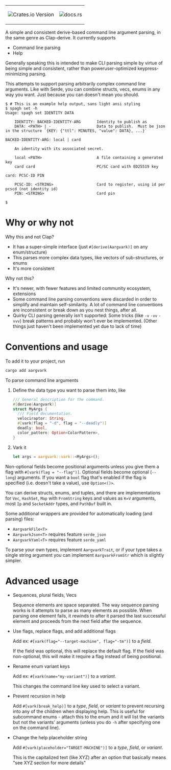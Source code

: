 <table align="right"><tr><td>

![Crates.io Version](https://img.shields.io/crates/v/aargvark)

</td><td>

![docs.rs](https://img.shields.io/docsrs/aargvark)

</td></tr></table>

A simple and consistent derive-based command line argument parsing, in the same genre as Clap-derive. It currently supports

- Command line parsing
- Help

Generally speaking this is intended to make CLI parsing simple by virtue of being simple and consistent, rather than poweruser-optimized keypress-minimizing parsing.

This attempts to support parsing arbitrarily complex command line arguments. Like with Serde, you can combine structs, vecs, enums in any way you want. Just because you can doesn't mean you should.

```
$ # This is an example help output, sans light ansi styling
$ spagh set -h
Usage: spagh set IDENTITY DATA

    IDENTITY: BACKED-IDENTITY-ARG       Identity to publish as
    DATA: <PATH> | -                    Data to publish.  Must be json in the structure `{KEY: {"ttl": MINUTES, "value": DATA}, ...}`

BACKED-IDENTITY-ARG: local | card

    An identity with its associated secret.

    local <PATH>                        A file containing a generated key
    card card                           PC/SC card with ED25519 key

card: PCSC-ID PIN

    PCSC-ID: <STRING>                   Card to register, using id per pcscd (not identity id)
    PIN: <STRING>                       Card pin

$
```

# Why or why not

Why this and not Clap?

- It has a super-simple interface (just `#[derive(Aargvark)]` on any enum/structure)
- This parses more complex data types, like vectors of sub-structures, or enums
- It's more consistent

Why not this?

- It's newer, with fewer features and limited community ecosystem, extensions
- Some command line parsing conventions were discarded in order to simplify and maintain self-similarity. A lot of command line conventions are inconsistent or break down as you nest things, after all.
- Quirky CLI parsing generally isn't supported: Some tricks (like `-v` `-vv` `-vvv`) break patterns and probably won't ever be implemented. (Other things just haven't been implemented yet due to lack of time)

# Conventions and usage

To add it to your project, run

```sh
cargo add aargvark
```

To parse command line arguments

1. Define the data type you want to parse them into, like

   ```rust
   /// General description for the command.
   #[derive(Aargvark)]
   struct MyArgs {
     /// Field documentation.
     velociraptor: String,
     #[vark(flag = "-d", flag = "--deadly")]
     deadly: bool,
     color_pattern: Option<ColorPattern>,
   }
   ```

2. Vark it
   ```rust
   let args = aargvark::vark::<MyArgs>();
   ```

Non-optional fields become positional arguments unless you give them a flag with `#[vark(flag = "--flag")]`. Optional fields become optional (`--long`) arguments. If you want a `bool` flag that's enabled if the flag is specified (i.e. doesn't take a value), use `Option<()>`.

You can derive structs, enums, and tuples, and there are implementations for `Vec`, `HashSet`, `Map` with `FromString` keys and values as `K=V` arguments, most `Ip` and `SocketAddr` types, and `PathBuf` built in.

Some additional wrappers are provided for automatically loading (and parsing) files:

- `AargvarkFile<T>`
- `AargvarkJson<T>` requires feature `serde_json`
- `AargvarkYaml<T>` requires feature `serde_yaml`

To parse your own types, implement `AargvarkTrait`, or if your type takes a single string argument you can implement `AargvarkFromStr` which is slightly simpler.

# Advanced usage

- Sequences, plural fields, Vecs

  Sequence elements are space separated. The way sequence parsing works is it attempts to parse as many elements as possible. When parsing one element fails, it rewinds to after it parsed the last successful element and proceeds from the next field after the sequence.

- Use flags, replace flags, and add additional flags

  Add ex: `#[vark(flag="--target-machine", flag="-tm")]` to a _field_.

  If the field was optional, this will replace the default flag. If the field was non-optional, this will make it require a flag instead of being positional.

- Rename enum variant keys

  Add ex: `#[vark(name="my-variant")]` to a _variant_.

  This changes the command line key used to select a variant.

- Prevent recursion in help

  Add `#[vark(break_help)]` to a _type_, _field_, or _variant_ to prevent recursing into any of the children when displaying help. This is useful for subcommand enums - attach this to the enum and it will list the variants but not the variants' arguments (unless you do `-h` after specifying one on the command line).

- Change the help placeholder string

  Add `#[vark(placeholder="TARGET-MACHINE")]` to a _type_, _field_, or _variant_.

  This is the capitalized text (like XYZ) after an option that basically means "see XYZ section for more details"
